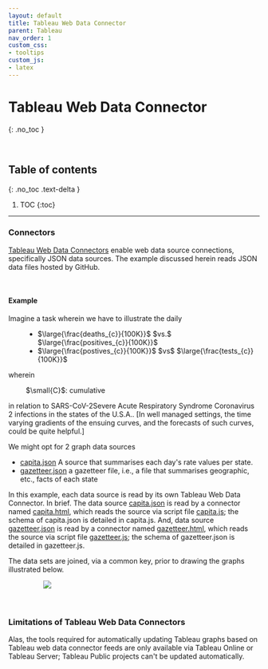 ```yaml
---
layout: default
title: Tableau Web Data Connector
parent: Tableau
nav_order: 1
custom_css:
- tooltips
custom_js:
- latex
---
```


# Tableau Web Data Connector
{: .no_toc }

<br>

## Table of contents
{: .no_toc .text-delta }

1. TOC
{:toc}

---


### Connectors

<a href="https://tableau.github.io/webdataconnector/" target="\_blank">Tableau Web Data Connectors</a> enable web data source connections, specifically JSON data sources.  The example discussed herein reads JSON data files hosted by GitHub.

<br>

#### Example

Imagine a task wherein we have to illustrate the daily

<ul style="margin-left: 35px">
  <li>$\large{\frac{deaths_{c}}{100K}}$ $vs.$ $\large{\frac{positives_{c}}{100K}}$</li>
  <li>$\large{\frac{postives_{c}}{100K}}$ $vs$ $\large{\frac{tests_{c}}{100K}}$</li>
</ul>

wherein

<div style="margin-left: 35px">$\small{C}$: cumulative</div>

in relation to <span class="tooltip">SARS-CoV-2<span class="tooltiptext">Severe Acute Respiratory Syndrome Coronavirus 2</span></span> infections in the states of the U.S.A..  [In well managed settings, the time varying gradients of the ensuing curves, and the forecasts of such curves, could be quite helpful.]

We might opt for 2 graph data sources

* [capita.json](https://raw.githubusercontent.com/briefings/sars/master/fundamentals/atlantic/warehouse/capita.json) A source that summarises each day's rate values per state.
* [gazetteer.json](https://raw.githubusercontent.com/briefings/sars/master/fundamentals/atlantic/warehouse/gazetteer.json) a gazetteer file, i.e., a file that summarises geographic, etc., facts of each state

In this example, each data source is read  by its own Tableau Web Data Connector.  In brief.  The data source [capita.json](https://raw.githubusercontent.com/briefings/sars/master/fundamentals/atlantic/warehouse/capita.json) is read by a connector named [capita.html](https://github.com/miscellane/tableau/blob/master/pages/capita.html), which reads the source via script file [capita.js](https://github.com/miscellane/tableau/blob/master/pages/gazetteer.html); the schema of capita.json is detailed in capita.js.  And,  data source [gazetteer.json](https://raw.githubusercontent.com/briefings/sars/master/fundamentals/atlantic/warehouse/gazetteer.json) is read by a connector named [gazetteer.html](https://github.com/miscellane/tableau/blob/master/pages/gazetteer.html), which reads the source via script file [gazetteer.js](https://github.com/miscellane/tableau/blob/master/assets/js/gazetteer.js); the schema of gazetteer.json is detailed in gazetteer.js.  

The data sets are joined, via a common key, prior to drawing the graphs illustrated below.

<div style="margin-left: 70px">
  <div class='tableauPlaceholder' id='viz1605126180958' style='position: relative'>
    <noscript><a href='#'><img alt=' ' src='https://public.tableau.com/static/images/ca/capita_16051250435120/capita_twb/1_rss.png' style='border: none' /></a>
    </noscript>
    <object class='tableauViz'  style='display:none;'>
      <param name='host_url' value='https%3A%2F%2Fpublic.tableau.com%2F' />
      <param name='embed_code_version' value='3' />
      <param name='site_root' value='' />
      <param name='name' value='capita_16051250435120/capita_twb' />
      <param name='tabs' value='no' />
      <param name='toolbar' value='yes' />
      <param name='static_image' value='https://public.tableau.com/static/images/ca/capita_16051250435120/capita_twb/1.png' />
      <param name='animate_transition' value='yes' />
      <param name='display_static_image' value='yes' />
      <param name='display_spinner' value='yes' />
      <param name='display_overlay' value='yes' />
      <param name='display_count' value='yes' />
      <param name='language' value='en-GB' />
      <param name='filter' value='publish=yes' />
    </object>
  </div>
  <script type='text/javascript'>
      var divElement = document.getElementById('viz1605126180958');
      var vizElement = divElement.getElementsByTagName('object')[0];
      vizElement.style.width='550px';vizElement.style.height='627px';
      var scriptElement = document.createElement('script');
      scriptElement.src = 'https://public.tableau.com/javascripts/api/viz_v1.js';
      vizElement.parentNode.insertBefore(scriptElement, vizElement);
  </script>
</div>

<br>
<br>

### Limitations of Tableau Web Data Connectors

Alas, the tools required for automatically updating Tableau graphs based on Tableau web data connector feeds are only available via Tableau Online or Tableau Server; Tableau Public projects can't be updated automatically.
